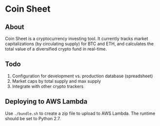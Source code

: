 # Coin Sheet

## About

Coin Sheet is a cryptocurrency investing tool. It currently tracks market capitalizations (by circulating supply) for BTC and ETH, and calculates the total value of a diversified crypto fund in real-time. 

## Todo

1. Configuration for development vs. production database (spreadsheet)
2. Market caps by total supply and max supply
3. Integrate with other crypto trackers

## Deploying to AWS Lambda

Use `./bundle.sh` to create a zip file to upload to AWS Lambda. The runtime should be set to Python 2.7.
